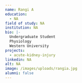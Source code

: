 ```yaml
---
name: Rangi A
education:
  - NA
field of study: NA
institution: NA
bio: |-
  Undergraduate Student
  Physiology
  Western University
projects:
  - acute-kidney-injury
linkedin: NA
alt: NA
image: /images/uploads/rangia.jpg
alumni: false
---
```

